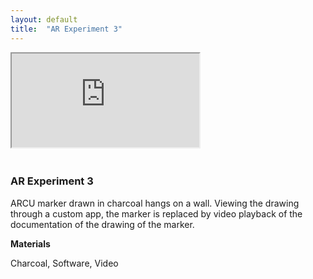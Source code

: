 ```yaml
---
layout: default
title:  "AR Experiment 3"
---
```


<div class="right">
  <div class="row">
    <div class="col-xs-12" style="padding-bottom:20px">
      <!-- 16:9 aspect ratio -->
      <div class="embed-responsive embed-responsive-16by9">
        <iframe class="embed-responsive-item" src="https://player.vimeo.com/video/256183956" webkitallowfullscreen mozallowfullscreen allowfullscreen></iframe>
      </div>
    </div>
  </div>

  <h3 align="left">AR Experiment 3</h3>
  <p>ARCU marker drawn in charcoal hangs on a wall. Viewing the drawing through a custom app, the marker is replaced by video playback of the documentation of the drawing of the marker.</p>
  <b>Materials</b>
  <p>Charcoal, Software, Video</p>
</div>
